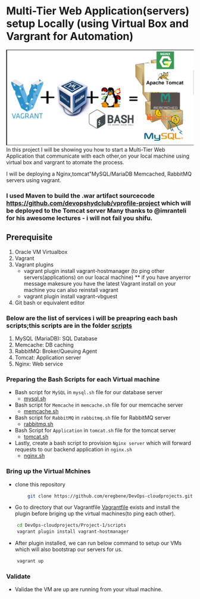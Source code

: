 # Multi-Tier Web Application(servers) setup Locally (using Virtual Box and Vargrant for Automation)
![](images/vprofile-project.png)
 In this project I will be showing you how to start a Multi-Tier Web Application that communicate with each other,on your local machine using virtual box and vargrant to atomate the process.

 I will be deploying a Nginx,tomcat"MySQL/MariaDB Memcached, RabbitMQ servers using vagrant.

  ### I used Maven to build the .war artifact sourcecode https://github.com/devopshydclub/vprofile-project which will be deployed to the Tomcat server Many thanks to @imranteli for his awesome lectures - i will not fail you shifu. 

## Prerequisite
1. Oracle VM Virtualbox
2. Vagrant
3. Vagrant plugins
    * vagrant plugin install vagrant-hostmanager (to ping other servers(applications) on our loacal machine) ** if you have anyerror message    makesure you have the latest Vagrant install on your machine you can also reinstall vagrant
    * vagrant plugin install vagrant-vbguest
4. Git bash or equivalent editor

### Below are the list of services i will be preapring each bash scripts;this scripts are in the folder [scripts](../Project-1/scripts)
1. MySQL (MariaDB): SQL Database
2. Memcache: DB caching
3. RabbitMQ: Broker/Queuing Agent
4. Tomcat: Application server
5. Nginx: Web service

### Preparing the Bash Scripts for each Virtual machine
* Bash script for `MySQL` in `mysql.sh` file for our database server
    * [mysql.sh](../Project-1/scripts/mysql.sh)
* Bash script for `Memcache` in `memcache.sh` file for our memcache server 
     * [memcache.sh](../Project-1/scripts/memcache.sh)
* Bash script for `RabbitMQ` in `rabbitmq.sh` file for RabbitMQ server
    *  [rabbitmq.sh](../Project-1/scripts/rabbitmq.sh)
* Bash Script for `Application` in `tomcat.sh` file for the tomcat server
    * [tomcat.sh](../Project-1/scripts/tomcat.sh)
* Lastly, create a bash script to provision `Nginx server` which will forward requests to our backend application in `nginx.sh`
    * [nginx.sh](../Project-1/scripts/nginx.sh)

 ### Bring up the Virtual Mchines
* clone this repository 
```sh
        git clone https://github.com/eregbene/DevOps-cloudprojects.git
```

* Go to directory that our Vagrantfile [Vagrantfile](../Project-1/scripts/vagrantfile) exists and install the plugin before briging up the virtual machines(to ping each other).
```sh
    cd DevOps-cloudprojects/Project-1/scripts
    vagrant plugin install vagrant-hostmanager
```

* After plugin installed, we can run below command to setup our VMs which will also bootstrap our servers for us.
```sh
    vagrant up
```
### Validate
* Validae the VM are up are running from your vitual machine.
